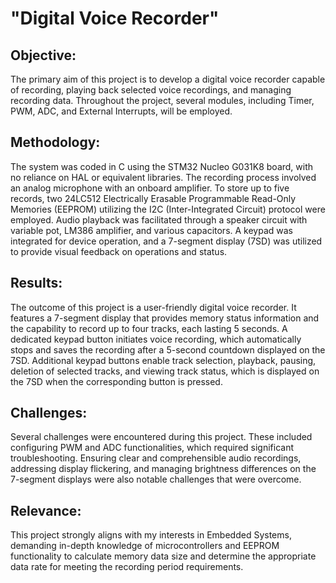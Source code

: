 # "Digital Voice Recorder"

## Objective:
The primary aim of this project is to develop a digital voice recorder capable of recording, playing back selected voice recordings, and managing recording data. Throughout the project, several modules, including Timer, PWM, ADC, and External Interrupts, will be employed.

## Methodology:
The system was coded in C using the STM32 Nucleo G031K8 board, with no reliance on HAL or equivalent libraries. The recording process involved an analog microphone with an onboard amplifier. To store up to five records, two 24LC512 Electrically Erasable Programmable Read-Only Memories (EEPROM) utilizing the I2C (Inter-Integrated Circuit) protocol were employed. Audio playback was facilitated through a speaker circuit with variable pot, LM386 amplifier, and various capacitors. A keypad was integrated for device operation, and a 7-segment display (7SD) was utilized to provide visual feedback on operations and status.

## Results:
The outcome of this project is a user-friendly digital voice recorder. It features a 7-segment display that provides memory status information and the capability to record up to four tracks, each lasting 5 seconds. A dedicated keypad button initiates voice recording, which automatically stops and saves the recording after a 5-second countdown displayed on the 7SD. Additional keypad buttons enable track selection, playback, pausing, deletion of selected tracks, and viewing track status, which is displayed on the 7SD when the corresponding button is pressed.

## Challenges:
Several challenges were encountered during this project. These included configuring PWM and ADC functionalities, which required significant troubleshooting. Ensuring clear and comprehensible audio recordings, addressing display flickering, and managing brightness differences on the 7-segment displays were also notable challenges that were overcome.

## Relevance:
This project strongly aligns with my interests in Embedded Systems, demanding in-depth knowledge of microcontrollers and EEPROM functionality to calculate memory data size and determine the appropriate data rate for meeting the recording period requirements.
